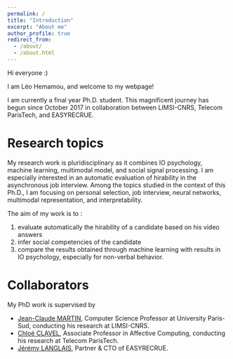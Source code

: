 ```yaml
---
permalink: /
title: "Introduction"
excerpt: "About me"
author_profile: true
redirect_from: 
  - /about/
  - /about.html
---
```



Hi everyone :)


I am Léo Hemamou, and welcome to my webpage!


I am currently a final year Ph.D. student. This magnificent journey has begun since October 2017 in collaboration between LIMSI-CNRS, Telecom ParisTech, and EASYRECRUE.


Research topics
======
My research work is pluridisciplinary as it combines IO psychology, machine learning, multimodal model, and social signal processing. I am especially interested in an automatic evaluation of hirability in the asynchronous job interview. Among the topics studied in the context of this Ph.D., I am focusing on personal selection, job interview, neural networks, multimodal representation, and interpretability.


The aim of my work is to :
1. evaluate automatically the hirability of a candidate based on his video answers 
2. infer social competencies of the candidate 
3. compare the results obtained through machine learning with results in IO psychology, especially for non-verbal behavior.


Collaborators
======
My PhD work is supervised by 
  * [Jean-Claude MARTIN](https://perso.limsi.fr/wiki/doku.php/martin/accueil "Pages Personnelle"), Computer Science Professor at University Paris-Sud, conducting his research at LIMSI-CNRS.
  * [Chloé CLAVEL](https://clavel.wp.imt.fr/ "Pages Personnelle"), Associate Professor in Affective Computing, conducting his research at Telecom ParisTech.
  * [Jérémy LANGLAIS](https://www.easyrecrue.com/en/society/about "Easyrecrue Page"), Partner & CTO of EASYRECRUE.

  
